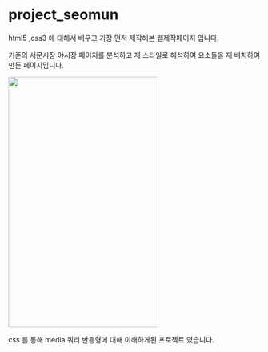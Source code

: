 # project_seomun


html5 ,css3 에 대해서 배우고 가장 먼저 제작해본 웹제작페이지 입니다. 

기존의 서문시장 야시장 페이지를 분석하고 제 스타일로 해석하여 요소들을 재 배치하여 만든 페이지입니다.

<img src='https://github.com/dyllan-Lee/project_seomun/blob/main/main1.png' width = 300 height = 500>

css 를 통해 media 쿼리 반응형에 대해 이해하게된 프로젝트 였습니다.
